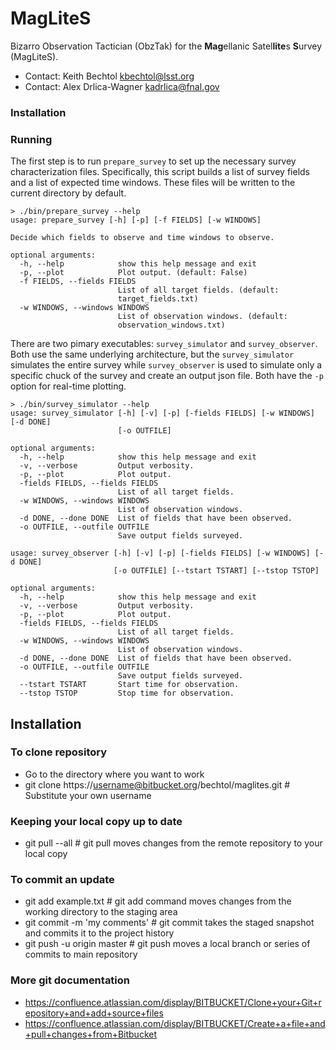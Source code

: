 # MagLiteS

Bizarro Observation Tactician (ObzTak) for the **Mag**ellanic Satel**lite**s **S**urvey (MagLiteS).

* Contact: Keith Bechtol <kbechtol@lsst.org>
* Contact: Alex Drlica-Wagner <kadrlica@fnal.gov>

### Installation

### Running

The first step is to run `prepare_survey` to set up the necessary survey characterization files. Specifically, this script builds a list of survey fields and a list of expected time windows. These files will be written to the current directory by default.
```
> ./bin/prepare_survey --help
usage: prepare_survey [-h] [-p] [-f FIELDS] [-w WINDOWS]

Decide which fields to observe and time windows to observe.

optional arguments:
  -h, --help            show this help message and exit
  -p, --plot            Plot output. (default: False)
  -f FIELDS, --fields FIELDS
                        List of all target fields. (default:
                        target_fields.txt)
  -w WINDOWS, --windows WINDOWS
                        List of observation windows. (default:
                        observation_windows.txt)
```


There are two pimary executables: `survey_simulator` and `survey_observer`. Both use the same underlying architecture, but the `survey_simulator` simulates the entire survey while `survey_observer` is used to simulate only a specific chuck of the survey and create an output json file. Both have the `-p` option for real-time plotting.
```
> ./bin/survey_simulator --help
usage: survey_simulator [-h] [-v] [-p] [-fields FIELDS] [-w WINDOWS] [-d DONE]
                        [-o OUTFILE]

optional arguments:
  -h, --help            show this help message and exit
  -v, --verbose         Output verbosity.
  -p, --plot            Plot output.
  -fields FIELDS, --fields FIELDS
                        List of all target fields.
  -w WINDOWS, --windows WINDOWS
                        List of observation windows.
  -d DONE, --done DONE  List of fields that have been observed.
  -o OUTFILE, --outfile OUTFILE
                        Save output fields surveyed.
```

```
usage: survey_observer [-h] [-v] [-p] [-fields FIELDS] [-w WINDOWS] [-d DONE]
                       [-o OUTFILE] [--tstart TSTART] [--tstop TSTOP]

optional arguments:
  -h, --help            show this help message and exit
  -v, --verbose         Output verbosity.
  -p, --plot            Plot output.
  -fields FIELDS, --fields FIELDS
                        List of all target fields.
  -w WINDOWS, --windows WINDOWS
                        List of observation windows.
  -d DONE, --done DONE  List of fields that have been observed.
  -o OUTFILE, --outfile OUTFILE
                        Save output fields surveyed.
  --tstart TSTART       Start time for observation.
  --tstop TSTOP         Stop time for observation.
```

## Installation

### To clone repository ###

* Go to the directory where you want to work
* git clone https://username@bitbucket.org/bechtol/maglites.git # Substitute your own username

### Keeping your local copy up to date ###

* git pull --all # git pull moves changes from the remote repository to your local copy

### To commit an update ###

* git add example.txt # git add command moves changes from the working directory to the staging area
* git commit -m 'my comments' # git commit takes the staged snapshot and commits it to the project history
* git push -u origin master # git push moves a local branch or series of commits to main repository

### More git documentation ###

* https://confluence.atlassian.com/display/BITBUCKET/Clone+your+Git+repository+and+add+source+files
* https://confluence.atlassian.com/display/BITBUCKET/Create+a+file+and+pull+changes+from+Bitbucket